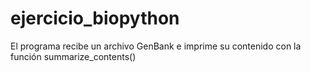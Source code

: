 # ejercicio_biopython
El programa recibe un archivo GenBank e imprime su contenido con la función summarize_contents()
